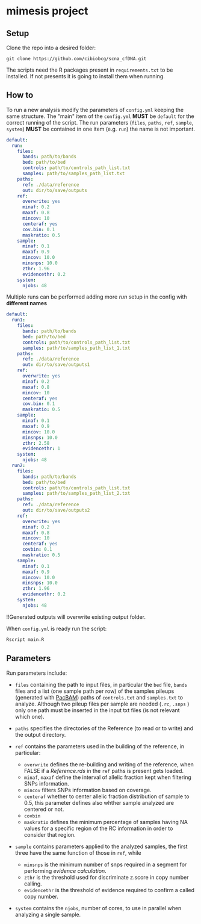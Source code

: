 # mimesis project


## Setup

Clone the repo into a desired folder:

```
git clone https://github.com/cibiobcg/scna_cfDNA.git
```

The scripts need the R packages present in `requirements.txt` to be installed. If not presents it is going to install them when running.

## How to

To run a new analysis modify the parameters of ```config.yml``` keeping the same structure.
The "main" item of the ```config.yml``` **MUST** be ```default``` for the correct running of the script.
The run parameters (```files```, ```paths```, ```ref```, ```sample```, ```system```) **MUST** be contained in one item (e.g. ```run```) the name is not important. 


```yaml
default:
  run:
    files:
      bands: path/to/bands
      bed: path/to/bed
      controls: path/to/controls_path_list.txt
      samples: path/to/samples_path_list.txt
    paths:
      ref: ./data/reference
      out: dir/to/save/outputs
    ref:
      overwrite: yes
      minaf: 0.2
      maxaf: 0.8
      mincov: 10
      centeraf: yes
      cov.bin: 0.1
      maskratio: 0.5
    sample:
      minaf: 0.1
      maxaf: 0.9
      mincov: 10.0
      minsnps: 10.0
      zthr: 1.96
      evidencethr: 0.2
    system:
      njobs: 48
```

Multiple runs can be performed adding more *run* setup in the config with **different names**


```yaml
default:
  run1:
    files:
      bands: path/to/bands
      bed: path/to/bed
      controls: path/to/controls_path_list.txt
      samples: path/to/samples_path_list_1.txt
    paths:
      ref: ./data/reference
      out: dir/to/save/outputs1
    ref:
      overwrite: yes
      minaf: 0.2
      maxaf: 0.8
      mincov: 10
      centeraf: yes
      cov.bin: 0.1
      maskratio: 0.5
    sample:
      minaf: 0.1
      maxaf: 0.9
      mincov: 10.0
      minsnps: 10.0
      zthr: 2.58
      evidencethr: 1
    system:
      njobs: 48
  run2:
    files:
      bands: path/to/bands
      bed: path/to/bed
      controls: path/to/controls_path_list.txt
      samples: path/to/samples_path_list_2.txt
    paths:
      ref: ./data/reference
      out: dir/to/save/outputs2
    ref:
      overwrite: yes
      minaf: 0.2
      maxaf: 0.8
      mincov: 10
      centeraf: yes
      covbin: 0.1
      maskratio: 0.5
    sample:
      minaf: 0.1
      maxaf: 0.9
      mincov: 10.0
      minsnps: 10.0
      zthr: 1.96
      evidencethr: 0.2
    system:
      njobs: 48
```

!!Generated outputs will overwrite existing output folder. 

When ```config.yml``` is ready run the script:

```bash
Rscript main.R
```


## Parameters

Run parameters include:

* ```files``` containing the path to input files, in particular the ```bed``` file, ```bands``` files and a list (one sample path per row) of the samples pileups (generated with [PacBAM](https://bitbucket.org/CibioBCG/pacbam/src/master/)) paths of ```controls.txt``` and ```samples.txt``` to analyze. Although two pileup files per sample are needed (```.rc```, ```.snps``` ) only one path must be inserted in the input txt files (is not relevant which one).

* ```paths``` specifies the directories of the Reference (to read or to write) and the output directory.

* ```ref``` contains the parameters used in the building of the reference, in particular:

	- ```overwrite``` defines the re-building and writing of the reference, when FALSE if a *Reference.rds* in the ```ref``` paths is present gets loaded.
	- ```minaf```, ```maxaf``` define the interval of allelic fraction kept when filtering SNPs information.
	- ```mincov``` filters SNPs information based on coverage.
	- ```centeraf``` whether to center allelic fraction distribution of sample to 0.5, this parameter defines also whther sample analyzed are centered or not.
	- ```covbin```
	- ```maskratio``` defines the minimum percentage of samples having NA values for a specific region of the RC information in order to consider that region. 

* ```sample``` contains parameters applied to the analyzed samples, the first three have the same function of those in ```ref```, while
	
	- ```minsnps``` is the minimum number of snps required in a segment for performing *evidence calculation*.
	- ```zthr``` is the threshold used for discriminate z.score in copy number calling.
	- ```evidencethr``` is the threshold of evidence required to confirm a called copy number.  

* ```system``` contains the ```njobs```, number of cores, to use in parallel when analyzing a single sample.
        



